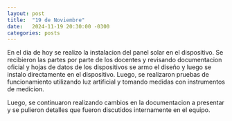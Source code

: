 ```yaml
---
layout: post
title:  "19 de Noviembre"
date:   2024-11-19 20:30:00 -0300
categories: posts
---
```


En el dia de hoy se realizo la instalacion del panel solar en el dispositivo. Se recibieron las partes por parte de los docentes y revisando documentacion oficial y hojas de datos de los dispositivos se armo
el diseño y luego se instalo directamente en el dispositivo. Luego, se realizaron pruebas de funcionamiento utilizando luz artificial y tomando medidas con instrumentos de medicion.

Luego, se continuaron realizando cambios en la documentacion a presentar y se pulieron detalles que fueron discutidos internamente en el equipo.
